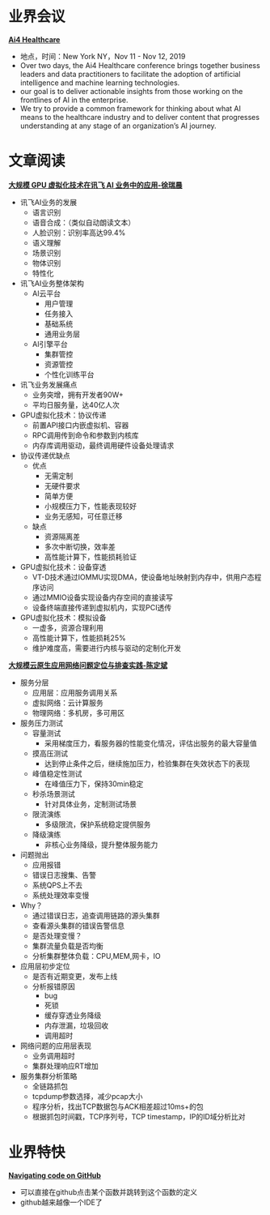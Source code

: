 # 业界会议

[**Ai4 Healthcare**](https://ai4.io/healthcare/)
* 地点，时间：New York NY，Nov 11 - Nov 12, 2019
* Over two days, the Ai4 Healthcare conference brings together business leaders and data practitioners to facilitate the adoption of artificial intelligence and machine learning technologies.
* our goal is to deliver actionable insights from those working on the frontlines of AI in the enterprise.
* We try to provide a common framework for thinking about what AI means to the healthcare industry and to deliver content that progresses understanding at any stage of an organization’s AI journey.   


# 文章阅读

[**大规模 GPU 虚拟化技术在讯飞 AI 业务中的应用-徐瑞晨**](https://ppt.infoq.cn/list/qconbj2019)
* 讯飞AI业务的发展
   * 语言识别
   * 语音合成：（类似自动朗读文本）
   * 人脸识别：识别率高达99.4%
   * 语义理解
   * 场景识别
   * 物体识别
   * 特性化
* 讯飞AI业务整体架构
   * AI云平台
      * 用户管理
      * 任务接入
      * 基础系统
      * 通用业务层
   * AI引擎平台
      * 集群管控
      * 资源管控
      * 个性化训练平台
* 讯飞业务发展痛点
   * 业务突增，拥有开发者90W+
   * 平均日服务量，达40亿人次
* GPU虚拟化技术：协议传递
   * 前置API接口内嵌虚拟机、容器
   * RPC调用传到命令和参数到内核库
   * 内存库调用驱动，最终调用硬件设备处理请求
* 协议传递优缺点
   * 优点
      * 无需定制
      * 无硬件要求
      * 简单方便
      * 小规模压力下，性能表现较好
      * 业务无感知，可任意迁移
   * 缺点
      * 资源隔离差
      * 多次中断切换，效率差
      * 高性能计算下，性能损耗验证
* GPU虚拟化技术：设备穿透
   * VT-D技术通过IOMMU实现DMA，使设备地址映射到内存中，供用户态程序访问
   * 通过MMIO设备实现设备内存空间的直接读写
   * 设备终端直接传递到虚拟机内，实现PCI透传
* GPU虚拟化技术：模拟设备
   * 一虚多，资源合理利用
   * 高性能计算下，性能损耗25%
   * 维护难度高，需要进行内核与驱动的定制化开发


[**大规模云原生应用网络问题定位与排查实践-陈定斌**](https://ppt.infoq.cn/list/qconbj2019)
* 服务分层
   * 应用层：应用服务调用关系
   * 虚拟网络：云计算服务
   * 物理网络：多机房，多可用区
* 服务压力测试
   * 容量测试
      * 采用梯度压力，看服务器的性能变化情况，评估出服务的最大容量值
   * 摸高压测试
      * 达到停止条件之后，继续施加压力，检验集群在失效状态下的表现
   * 峰值稳定性测试
      * 在峰值压力下，保持30min稳定
   * 秒杀场景测试
      * 针对具体业务，定制测试场景
   * 限流演练
      * 多级限流，保护系统稳定提供服务
   * 降级演练
      * 非核心业务降级，提升整体服务能力
* 问题抛出
   * 应用报错
   * 错误日志搜集、告警
   * 系统QPS上不去
   * 系统处理效率变慢
* Why？
   * 通过错误日志，追查调用链路的源头集群
   * 查看源头集群的错误告警信息
   * 是否处理变慢？
   * 集群流量负载是否均衡
   * 分析集群整体负载：CPU,MEM,网卡，IO
* 应用层初步定位
   * 是否有近期变更，发布上线
   * 分析报错原因
      * bug
      * 死锁
      * 缓存穿透业务降级
      * 内存泄漏，垃圾回收
      * 调用超时
* 网络问题的应用层表现
   * 业务调用超时
   * 集群处理响应RT增加
* 服务集群分析策略
   * 全链路抓包
   * tcpdump参数选择，减少pcap大小
   * 程序分析，找出TCP数据包与ACK相差超过10ms+的包
   * 根据抓包时间戳，TCP序列号，TCP timestamp，IP的ID域分析比对


# 业界特快

[**Navigating code on GitHub**](https://help.github.com/en/github/managing-files-in-a-repository/navigating-code-on-github)
* 可以直接在github点击某个函数并跳转到这个函数的定义
* github越来越像一个IDE了


